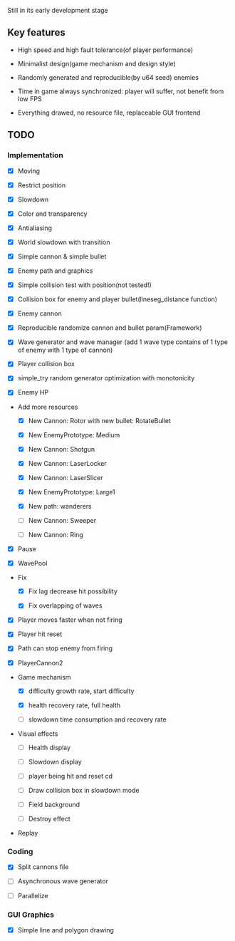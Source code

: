 Still in its early development stage

## Key features

* High speed and high fault tolerance(of player performance)

* Minimalist design(game mechanism and design style) 

* Randomly generated and reproducible(by u64 seed) enemies

* Time in game always synchronized: player will suffer, not benefit from low FPS

* Everything drawed, no resource file, replaceable GUI frontend

## TODO

### Implementation

* [x] Moving

* [x] Restrict position

* [x] Slowdown

* [x] Color and transparency

* [x] Antialiasing

* [x] World slowdown with transition

* [x] Simple cannon & simple bullet

* [x] Enemy path and graphics

* [x] Simple collision test with position(not tested!)

* [x] Collision box for enemy and player bullet(lineseg\_distance function)

* [x] Enemy cannon

* [x] Reproducible randomize cannon and bullet param(Framework)

* [x] Wave generator and wave manager
(add 1 wave type contains of 1 type of enemy with 1 type of cannon)

* [x] Player collision box

* [x] simple\_try random generator optimization with monotonicity

* [x] Enemy HP

* Add more resources

	* [x] New Cannon: Rotor with new bullet: RotateBullet

	* [x] New EnemyPrototype: Medium

	* [x] New Cannon: Shotgun

	* [x] New Cannon: LaserLocker

	* [x] New Cannon: LaserSlicer

	* [x] New EnemyPrototype: Large1

	* [x] New path: wanderers

	* [ ] New Cannon: Sweeper

	* [ ] New Cannon: Ring

* [x] Pause

* [x] WavePool

* Fix

	* [x] Fix lag decrease hit possibility
	
	* [x] Fix overlapping of waves

* [x] Player moves faster when not firing

* [x] Player hit reset

* [x] Path can stop enemy from firing

* [x] PlayerCannon2

* Game mechanism

	* [x] difficulty growth rate, start difficulty

	* [x] health recovery rate, full health

	* [ ] slowdown time consumption and recovery rate

* Visual effects

	* [ ] Health display

	* [ ] Slowdown display

	* [ ] player being hit and reset cd

	* [ ] Draw collision box in slowdown mode

	* [ ] Field background

	* [ ] Destroy effect

* Replay

### Coding

* [x] Split cannons file

* [ ] Asynchronous wave generator

* [ ] Parallelize

### GUI Graphics

* [x] Simple line and polygon drawing
